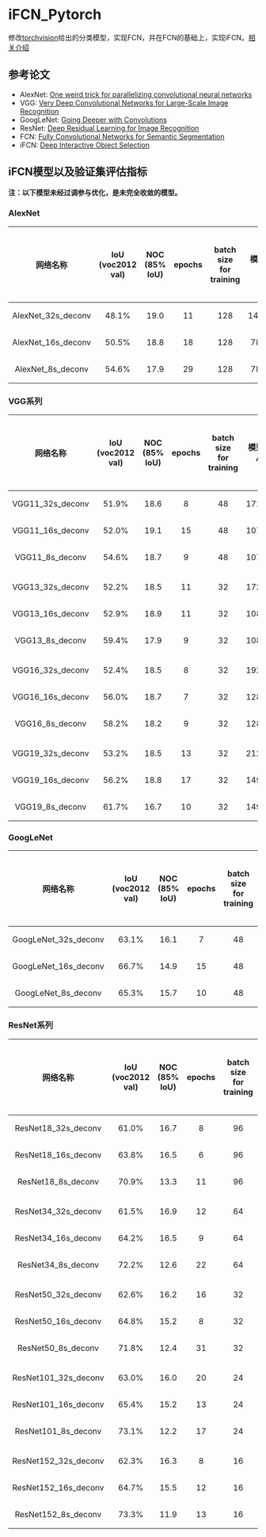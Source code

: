 
# iFCN_Pytorch

修改[torchvision](https://pytorch.org/vision/stable/models.html#classification)给出的分类模型，实现FCN，并在FCN的基础上，实现iFCN。[相关介绍](./files/interduction.md)

## 参考论文

- AlexNet: [One weird trick for parallelizing convolutional neural networks](https://arxiv.org/abs/1404.5997)
- VGG: [Very Deep Convolutional Networks for Large-Scale Image Recognition](https://arxiv.org/abs/1409.1556)
- GoogLeNet: [Going Deeper with Convolutions](https://arxiv.org/abs/1409.4842)
- ResNet: [Deep Residual Learning for Image Recognition](https://arxiv.org/abs/1512.03385)
- FCN: [Fully Convolutional Networks for Semantic Segmentation](https://arxiv.org/abs/1411.4038)
- iFCN: [Deep Interactive Object Selection](https://arxiv.org/abs/1603.04042)

## iFCN模型以及验证集评估指标

**注：以下模型未经过调参与优化，是未完全收敛的模型。**

### AlexNet

| 网络名称 | IoU</br>(voc2012 val) | NOC</br>(85% IoU)| epochs | batch size</br>for training | 模型大小 | 模型下载地址 |
| :---: | :---: | :---: | :---:| :---:| :---:| :---:|
| AlexNet_32s_deconv | 48.1% | 19.0 | 11 | 128 | 142MB | [下载](https://github.com/BingqiangZhou/iFCN_Pytorch/releases/download/alexnet/alexnet_32s_deconv.pkl) |
| AlexNet_16s_deconv | 50.5% | 18.8 | 18 | 128 | 78MB | [下载](https://github.com/BingqiangZhou/iFCN_Pytorch/releases/download/alexnet/alexnet_16s_deconv.pkl) |
| AlexNet_8s_deconv | 54.6% | 17.9 | 29 | 128 | 78MB | [下载](https://github.com/BingqiangZhou/iFCN_Pytorch/releases/download/alexnet/alexnet_8s_deconv.pkl) |

### VGG系列

| 网络名称 | IoU</br>(voc2012 val) | NOC</br>(85% IoU)| epochs | batch size</br>for training | 模型大小 | 模型下载地址 |
| :---: | :---: | :---: | :---:| :---: | :---: | :---: |
| VGG11_32s_deconv | 51.9% | 18.6 | 8 | 48 | 171MB | [下载](https://github.com/BingqiangZhou/iFCN_Pytorch/releases/download/vgg/vgg11_32s_deconv.pkl) |
| VGG11_16s_deconv | 52.0% | 19.1 | 15 | 48 | 107MB | [下载](https://github.com/BingqiangZhou/iFCN_Pytorch/releases/download/vgg/vgg11_16s_deconv.pkl) |
| VGG11_8s_deconv | 54.6% | 18.7 | 9 | 48 | 107MB | [下载](https://github.com/BingqiangZhou/iFCN_Pytorch/releases/download/vgg/vgg11_8s_deconv.pkl) |
|||||
| VGG13_32s_deconv | 52.2% | 18.5 | 11 | 32 | 172MB | [下载](https://github.com/BingqiangZhou/iFCN_Pytorch/releases/download/vgg/vgg13_32s_deconv.pkl) |
| VGG13_16s_deconv | 52.9% | 18.9 | 11 | 32 | 108MB | [下载](https://github.com/BingqiangZhou/iFCN_Pytorch/releases/download/vgg/vgg13_16s_deconv.pkl) |
| VGG13_8s_deconv | 59.4% | 17.9 | 9 | 32 | 108MB | [下载](https://github.com/BingqiangZhou/iFCN_Pytorch/releases/download/vgg/vgg13_8s_deconv.pkl) |
|||||
| VGG16_32s_deconv | 52.4% | 18.5 | 8 | 32 | 192MB | [下载](https://github.com/BingqiangZhou/iFCN_Pytorch/releases/download/vgg/vgg16_32s_deconv.pkl) |
| VGG16_16s_deconv | 56.0% | 18.7 | 7 | 32 | 128MB | [下载](https://github.com/BingqiangZhou/iFCN_Pytorch/releases/download/vgg/vgg16_16s_deconv.pkl) |
| VGG16_8s_deconv | 58.2% | 18.2 | 9 | 32 | 128MB | [下载](https://github.com/BingqiangZhou/iFCN_Pytorch/releases/download/vgg/vgg16_8s_deconv.pkl) |
|||||
| VGG19_32s_deconv | 53.2% | 18.5 | 13 | 32 | 212MB | [下载](https://github.com/BingqiangZhou/iFCN_Pytorch/releases/download/vgg/vgg19_32s_deconv.pkl) |
| VGG19_16s_deconv | 56.2% | 18.8 | 17 | 32 | 149MB | [下载](https://github.com/BingqiangZhou/iFCN_Pytorch/releases/download/vgg/vgg19_16s_deconv.pkl) |
| VGG19_8s_deconv | 61.7% | 16.7 | 10 | 32 | 149MB | [下载](https://github.com/BingqiangZhou/iFCN_Pytorch/releases/download/vgg/vgg19_8s_deconv.pkl) |

### GoogLeNet

| 网络名称 | IoU</br>(voc2012 val) | NOC</br>(85% IoU)| epochs | batch size</br>for training | 模型大小 | 模型下载地址 |
| :---: | :---: | :---: | :---:| :---: | :---: | :---: |
| GoogLeNet_32s_deconv | 63.1% | 16.1 | 7 | 48 | 41MB | [下载](https://github.com/BingqiangZhou/iFCN_Pytorch/releases/download/googlenet/googlenet_32s_deconv.pkl) |
| GoogLeNet_16s_deconv | 66.7% | 14.9 | 15 | 48 | 26MB | [下载](https://github.com/BingqiangZhou/iFCN_Pytorch/releases/download/googlenet/googlenet_16s_deconv.pkl) |
| GoogLeNet_8s_deconv | 65.3% | 15.7 | 10 | 48 | 26MB | [下载](https://github.com/BingqiangZhou/iFCN_Pytorch/releases/download/googlenet/googlenet_8s_deconv.pkl) |

### ResNet系列

| 网络名称 | IoU</br>(voc2012 val) | NOC</br>(85% IoU)| epochs | batch size</br>for training | 模型大小 | 模型下载地址 |
| :---: | :---: | :---: | :---:| :---: | :---: | :---: |
| ResNet18_32s_deconv | 61.0% | 16.7 | 8 | 96 | 53MB | [下载](https://github.com/BingqiangZhou/iFCN_Pytorch/releases/download/resnet/resnet18_32s_deconv.pkl) |
| ResNet18_16s_deconv | 63.8% | 16.5 | 6 | 96 | 45MB | [下载](https://github.com/BingqiangZhou/iFCN_Pytorch/releases/download/resnet/resnet18_16s_deconv.pkl) |
| ResNet18_8s_deconv | 70.9% | 13.3 | 11 | 96 | 45MB | [下载](https://github.com/BingqiangZhou/iFCN_Pytorch/releases/download/resnet/resnet18_8s_deconv.pkl) |
|||||
| ResNet34_32s_deconv | 61.5% | 16.9 | 12 | 64 | 91MB | [下载](https://github.com/BingqiangZhou/iFCN_Pytorch/releases/download/resnet/resnet34_32s_deconv.pkl) |
| ResNet34_16s_deconv | 64.2% | 16.5 | 9 | 64 | 83MB | [下载](https://github.com/BingqiangZhou/iFCN_Pytorch/releases/download/resnet/resnet34_16s_deconv.pkl) |
| ResNet34_8s_deconv | 72.2% | 12.6 | 22 | 64 | 83MB | [下载](https://github.com/BingqiangZhou/iFCN_Pytorch/releases/download/resnet/resnet34_8s_deconv.pkl) |
|||||
| ResNet50_32s_deconv | 62.6% | 16.2 | 16 | 32 | 130MB | [下载](https://github.com/BingqiangZhou/iFCN_Pytorch/releases/download/resnet/resnet50_32s_deconv.pkl) |
| ResNet50_16s_deconv | 64.8% | 15.2 | 8 | 32 | 98MB | [下载](https://github.com/BingqiangZhou/iFCN_Pytorch/releases/download/resnet/resnet50_16s_deconv.pkl) |
| ResNet50_8s_deconv | 71.8% | 12.4 | 31 | 32 | 98MB | [下载](https://github.com/BingqiangZhou/iFCN_Pytorch/releases/download/resnet/resnet50_8s_deconv.pkl) |
|||||
| ResNet101_32s_deconv | 63.0% | 16.0 | 20 | 24 |203MB | [下载](https://github.com/BingqiangZhou/iFCN_Pytorch/releases/download/resnet/resnet101_32s_deconv.pkl) |
| ResNet101_16s_deconv | 65.4% | 15.2 | 13 | 24 | 171MB | [下载](https://github.com/BingqiangZhou/iFCN_Pytorch/releases/download/resnet/resnet101_16s_deconv.pkl) |
| ResNet101_8s_deconv | 73.1% | 12.2 | 17 | 24 | 171MB | [下载](https://github.com/BingqiangZhou/iFCN_Pytorch/releases/download/resnet/resnet101_8s_deconv.pkl) |
|||||
| ResNet152_32s_deconv | 62.3% | 16.3 | 8 | 16 | 263MB | [下载](https://github.com/BingqiangZhou/iFCN_Pytorch/releases/download/resnet/resnet152_32s_deconv.pkl) |
| ResNet152_16s_deconv | 64.7% | 15.5 | 12 | 16 | 231MB | [下载](https://github.com/BingqiangZhou/iFCN_Pytorch/releases/download/resnet/resnet152_16s_deconv.pkl) |
| ResNet152_8s_deconv | 73.3% | 11.9 | 13 | 16 | 231MB | [下载](https://github.com/BingqiangZhou/iFCN_Pytorch/releases/download/resnet/resnet152_8s_deconv.pkl) |
